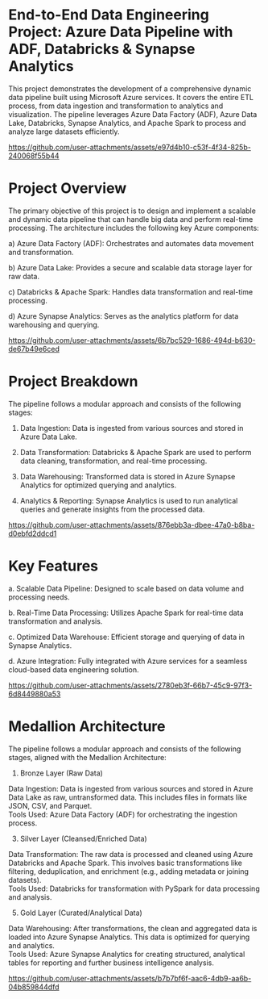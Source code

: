 # End-to-End Data Engineering Project: Azure Data Pipeline with ADF, Databricks & Synapse Analytics

This project demonstrates the development of a comprehensive dynamic data pipeline built using Microsoft Azure services. It covers the entire ETL process, from data ingestion and transformation to analytics and visualization. The pipeline leverages Azure Data Factory (ADF), Azure Data Lake, Databricks, Synapse Analytics, and Apache Spark to process and analyze large datasets efficiently.


https://github.com/user-attachments/assets/e97d4b10-c53f-4f34-825b-240068f55b44

# Project Overview

The primary objective of this project is to design and implement a scalable and dynamic data pipeline that can handle big data and perform real-time processing. The architecture includes the following key Azure components:

a) Azure Data Factory (ADF): Orchestrates and automates data movement and transformation.  
  
b) Azure Data Lake: Provides a secure and scalable data storage layer for raw data.
  
c) Databricks & Apache Spark: Handles data transformation and real-time processing.  
  
d) Azure Synapse Analytics: Serves as the analytics platform for data warehousing and querying.


https://github.com/user-attachments/assets/6b7bc529-1686-494d-b630-de67b49e6ced

# Project Breakdown

The pipeline follows a modular approach and consists of the following stages:

1. Data Ingestion: Data is ingested from various sources and stored in Azure Data Lake.
   
2. Data Transformation: Databricks & Apache Spark are used to perform data cleaning, transformation, and real-time processing.
   
3. Data Warehousing: Transformed data is stored in Azure Synapse Analytics for optimized querying and analytics.
   
4. Analytics & Reporting: Synapse Analytics is used to run analytical queries and generate insights from the processed data.


https://github.com/user-attachments/assets/876ebb3a-dbee-47a0-b8ba-d0ebfd2ddcd1

# Key Features

a. Scalable Data Pipeline: Designed to scale based on data volume and processing needs.  
  
b. Real-Time Data Processing: Utilizes Apache Spark for real-time data transformation and analysis.  
  
c. Optimized Data Warehouse: Efficient storage and querying of data in Synapse Analytics.  
   
d. Azure Integration: Fully integrated with Azure services for a seamless cloud-based data engineering solution.



https://github.com/user-attachments/assets/2780eb3f-66b7-45c9-97f3-6d8449880a53

# Medallion Architecture

The pipeline follows a modular approach and consists of the following stages, aligned with the Medallion Architecture:

1. Bronze Layer (Raw Data)

Data Ingestion: Data is ingested from various sources and stored in Azure Data Lake as raw, untransformed data. This includes files in formats like JSON, CSV, and Parquet.  
Tools Used: Azure Data Factory (ADF) for orchestrating the ingestion process.  

3. Silver Layer (Cleansed/Enriched Data)

Data Transformation: The raw data is processed and cleaned using Azure Databricks and Apache Spark. This involves basic transformations like filtering, deduplication, and enrichment (e.g., adding metadata or joining datasets).  
Tools Used: Databricks for transformation with PySpark for data processing and analysis.   

5. Gold Layer (Curated/Analytical Data)

Data Warehousing: After transformations, the clean and aggregated data is loaded into Azure Synapse Analytics. This data is optimized for querying and analytics.  
Tools Used: Azure Synapse Analytics for creating structured, analytical tables for reporting and further business intelligence analysis.


https://github.com/user-attachments/assets/b7b7bf6f-aac6-4db9-aa6b-04b859844dfd

